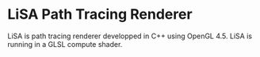 # LiSA Path Tracing Renderer

LiSA is path tracing renderer developped in C++ using OpenGL 4.5.
LiSA is running in a GLSL compute shader.


